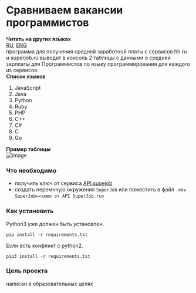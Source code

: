 
# Сравниваем вакансии программистов
__Читать на других языках__\
[RU](https://github.com/Kobzev0826/hh_app/blob/main/README_ru.md), [ENG](https://github.com/Kobzev0826/hh_app/blob/main/README_en.md)\
программа для получения средней заработной платы с сервисов hh.ru и superjob.ru
выводит в консоль 2 таблицы с данными о средней зарплаты для Программистов по языку программирования для каждого из сервисов.\
__Список языков__
   1. JavaScript
   2. Java
   3. Python
   4. Ruby
   5. PHP
   6. C++
   7. C#
   8. C
   9. Go

__Пример таблицы__\
![image](https://user-images.githubusercontent.com/93667972/212307591-5bcf3bbe-663f-4e70-8669-6bf0548e5624.png)

### Что необходимо
- получить ключ от сервиса [API.supejob](https://api.superjob.ru/)
- создать перемнную окружения `SuperJob` или поместить в файл `.env` `SuperJob=<ключ от API SuperJob.ru>`

### Как установить

Python3 уже должен быть установлен.
```
pip install -r requirements.txt
```
Если есть конфликт с python2.
```
pip3 install -r requirements.txt
```

### Цель проекта
написан в образовательных целях
